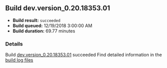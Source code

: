 ## Build dev.version_0.20.18353.01
- **Build result:** `succeeded`
- **Build queued:** 12/19/2018 3:00:00 AM
- **Build duration:** 69.77 minutes
### Details
Build [dev.version_0.20.18353.01](https://winappstudio.visualstudio.com/web/build.aspx?pcguid=a4ef43be-68ce-4195-a619-079b4d9834c2&builduri=vstfs%3a%2f%2f%2fBuild%2fBuild%2f26779) succeeded
Find detailed information in the [build log files](https://uwpctdiags.blob.core.windows.net/buildlogs/dev.version_0.20.18353.01_logs.zip)
